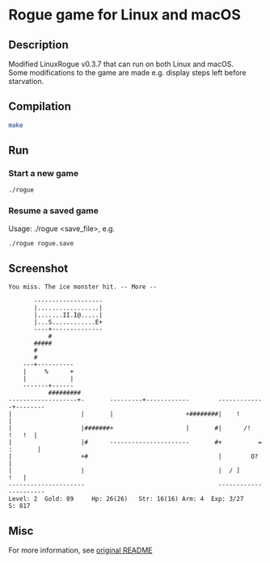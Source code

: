 # Rogue game for Linux and macOS

## Description
Modified LinuxRogue v0.3.7 that can run on both Linux and macOS.  
Some modifications to the game are made e.g. display steps left before starvation.

## Compilation
```sh
make
```

## Run
### Start a new game
```sh
./rogue
```
### Resume a saved game
Usage: ./rogue <save_file>, e.g.
```sh
./rogue rogue.save
```

## Screenshot
```
You miss. The ice monster hit. -- More --

       -------------------
       |.................|
       |.......II.I@.....|
       |...S............E+
       ----+--------------
           #
       #####
       #
       #
    ---+----------
    |     %      +
    |            |
    -------+------
           #########
-------------------+-       ---------+------------        -------------+--------
|                   |       |                    +########|    !               |
|                   |#######+                    |       #|      /!     !   !  |
|                   |#      ----------------------       #+          = :       |
|                   +#                                    |        O?          |
|                   |                                     |  / ]           !   |
---------------------                                     ----------------------
Level: 2  Gold: 89     Hp: 26(26)   Str: 16(16) Arm: 4  Exp: 3/27        S: 817
```

## Misc
For more information, see [original README](README_original)

